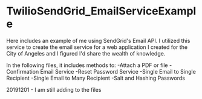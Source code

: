 # TwilioSendGrid_EmailServiceExample

Here includes an example of me using SendGrid's Email API. 
I utilized this service to create the email service for a web application I created for the City of Angeles and 
I figured I'd share the wealth of knowledge.

In the following files, it includes methods to:
  -Attach a PDF or file
  -Confirmation Email Service
  -Reset Password Service
  -Single Email to Single Recipient
  -Single Email to Many Recipient
  -Salt and Hashing Passwords
  
  
 20191201 - I am still adding to the files 
